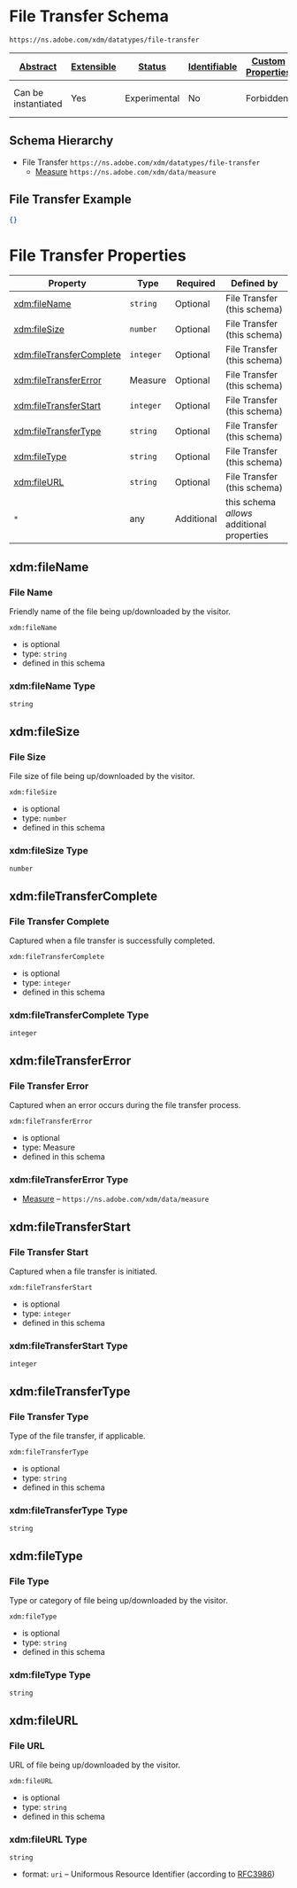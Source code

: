 
# File Transfer Schema

```
https://ns.adobe.com/xdm/datatypes/file-transfer
```



| [Abstract](../../../abstract.md) | [Extensible](../../../extensions.md) | [Status](../../../status.md) | [Identifiable](../../../id.md) | [Custom Properties](../../../extensions.md) | [Additional Properties](../../../extensions.md) | Defined In |
|----------------------------------|--------------------------------------|------------------------------|--------------------------------|---------------------------------------------|-------------------------------------------------|------------|
| Can be instantiated | Yes | Experimental | No | Forbidden | Permitted | [datatypes/industry-verticals/file-transfer.schema.json](datatypes/industry-verticals/file-transfer.schema.json) |
## Schema Hierarchy

* File Transfer `https://ns.adobe.com/xdm/datatypes/file-transfer`
  * [Measure](../data/measure.schema.md) `https://ns.adobe.com/xdm/data/measure`


## File Transfer Example
```json
{}
```

# File Transfer Properties

| Property | Type | Required | Defined by |
|----------|------|----------|------------|
| [xdm:fileName](#xdmfilename) | `string` | Optional | File Transfer (this schema) |
| [xdm:fileSize](#xdmfilesize) | `number` | Optional | File Transfer (this schema) |
| [xdm:fileTransferComplete](#xdmfiletransfercomplete) | `integer` | Optional | File Transfer (this schema) |
| [xdm:fileTransferError](#xdmfiletransfererror) | Measure | Optional | File Transfer (this schema) |
| [xdm:fileTransferStart](#xdmfiletransferstart) | `integer` | Optional | File Transfer (this schema) |
| [xdm:fileTransferType](#xdmfiletransfertype) | `string` | Optional | File Transfer (this schema) |
| [xdm:fileType](#xdmfiletype) | `string` | Optional | File Transfer (this schema) |
| [xdm:fileURL](#xdmfileurl) | `string` | Optional | File Transfer (this schema) |
| `*` | any | Additional | this schema *allows* additional properties |

## xdm:fileName
### File Name

Friendly name of the file being up/downloaded by the visitor.

`xdm:fileName`
* is optional
* type: `string`
* defined in this schema

### xdm:fileName Type


`string`






## xdm:fileSize
### File Size

File size of file being up/downloaded by the visitor.

`xdm:fileSize`
* is optional
* type: `number`
* defined in this schema

### xdm:fileSize Type


`number`






## xdm:fileTransferComplete
### File Transfer Complete

Captured when a file transfer is successfully completed.

`xdm:fileTransferComplete`
* is optional
* type: `integer`
* defined in this schema

### xdm:fileTransferComplete Type


`integer`






## xdm:fileTransferError
### File Transfer Error

Captured when an error occurs during the  file transfer process.

`xdm:fileTransferError`
* is optional
* type: Measure
* defined in this schema

### xdm:fileTransferError Type


* [Measure](../data/measure.schema.md) – `https://ns.adobe.com/xdm/data/measure`





## xdm:fileTransferStart
### File Transfer Start

Captured when a file transfer is initiated.

`xdm:fileTransferStart`
* is optional
* type: `integer`
* defined in this schema

### xdm:fileTransferStart Type


`integer`






## xdm:fileTransferType
### File Transfer Type

Type of the file transfer, if applicable.

`xdm:fileTransferType`
* is optional
* type: `string`
* defined in this schema

### xdm:fileTransferType Type


`string`






## xdm:fileType
### File Type

Type or category of file being up/downloaded by the visitor.

`xdm:fileType`
* is optional
* type: `string`
* defined in this schema

### xdm:fileType Type


`string`






## xdm:fileURL
### File URL

URL of file being up/downloaded by the visitor.

`xdm:fileURL`
* is optional
* type: `string`
* defined in this schema

### xdm:fileURL Type


`string`
* format: `uri` – Uniformous Resource Identifier (according to [RFC3986](http://tools.ietf.org/html/rfc3986))





